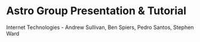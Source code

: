 # Astro Group Presentation & Tutorial

Internet Technologies - Andrew Sullivan, Ben Spiers, Pedro Santos, Stephen Ward 

